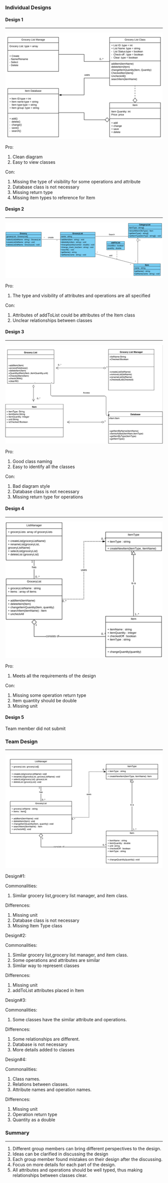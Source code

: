 ### Individual Designs

#### Design 1
---
![Design 1 image](Design1.png)

Pro:
1. Clean diagram
2. Easy to view classes

Con:
1. Missing the type of visibility for some operations and attribute
2. Database class is not necessary 
3. Missing return type
4. Missing item types to reference for Item

#### Design 2
---
![Design 1 image](Design2.png)

Pro:
1. The type and visibility of attributes and operations are all specified

Con:
1. Attributes of addToList could be attributes of the Item class
2. Unclear relationships between classes

#### Design 3
---
![Design 1 image](Design3.png)

Pro:
1. Good class naming
2. Easy to identify all the classes

Con:
1. Bad diagram style
2. Database class is not necessary 
3. Missing return type for operations

#### Design 4
---
![Design 1 image](Design4.png)

Pro:
1. Meets all the requirements of the design   

Con:
1. Missing some operation return type
2. Item quantity should be double 
3. Missing unit

#### Design 5

Team member did not submit

### Team Design
---
![Team Design image](TeamDesign.png)

Design#1:

Commonalities:
1. Similar grocery list,grocery list manager, and item class.

Differences:
1. Missing unit      
2. Database class is not necessary
3. Missing Item Type class

Design#2:

Commonalities:
1. Similar grocery list,grocery list manager, and item class.
2. Some operations and attributes are similar
3. Similar way to represent classes

Differences:
1. Missing unit
2. addToList attributes placed in Item

Design#3:

Commonalities:
1. Some classes have the similar attribute and operations.

Differences:
1. Some relationships are different.
2. Database is not necessary
3. More details added to classes
      
Design#4:

Commonalities:
1. Class names.
2. Relations between classes.
3. Attribute names and operation names.

Differences: 
1. Missing unit
2. Operation return type
3. Quantity as a double


### Summary
---
1. Different group members can bring different perspectives to the design.
2. Ideas can be clarified in discussing the design
3. Each group member found mistakes on their design after the discussing.
4. Focus on more details for each part of the design.
5. All attributes and operations should be well typed, thus making relationships between classes clear.
